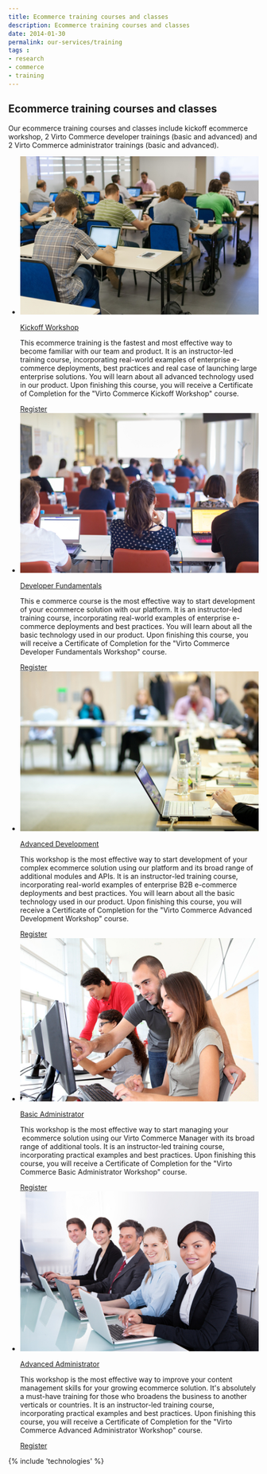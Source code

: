 ```yaml
---
title: Ecommerce training courses and classes
description: Ecommerce training courses and classes
date: 2014-01-30
permalink: our-services/training
tags : 
- research
- commerce
- training
---
```

<article role="main" class="main">
    <div class="for-business __responsive">
        <h1 class="head-title" style="line-height: normal;">Ecommerce training courses and classes</h1>
        <p class="text">Our ecommerce training courses and classes include kickoff ecommerce workshop, 2 Virto Commerce developer trainings (basic and advanced) and 2 Virto Commerce administrator trainings (basic and advanced).</p>
        <div class="advantages">
            <ul class="list">
                <li class="list-item">
                    <a href="our-services/training/kickoff-workship"><img alt="Kickoff Workshop" src="../assets/images/training/210341884.jpg" /></a>
                    <p class="title"><a href="our-services/training/kickoff-workship">Kickoff Workshop</a></p>
                    <p>This ecommerce training is the fastest and most effective way to become familiar with our team and product. It is an instructor-led training course, incorporating real-world examples of enterprise e-commerce deployments, best practices and real case of launching large enterprise solutions. You will learn about all advanced technology used in our product. Upon finishing this course, you will receive a Certificate of Completion for the "Virto Commerce Kickoff Workshop" course.</p>
                    <a href="our-services/training/kickoff-workship" class="button fill" style="width: 200px;">Register</a>
                </li>
                <li class="list-item">
                    <a href="our-services/training/developer-fundamentals"><img alt="Developer Fundamentals" src="../assets/images/training/293185739.jpg" /></a>
                    <p class="title"><a href="our-services/training/developer-fundamentals">Developer Fundamentals</a></p>
                    <p>This e commerce course is the most effective way to start development of your ecommerce solution with our platform. It is an instructor-led training course, incorporating real-world examples of enterprise e-commerce deployments and best practices. You will learn about all the basic technology used in our product. Upon finishing this course, you will receive a Certificate of Completion for the "Virto Commerce Developer Fundamentals Workshop" course.</p>
                    <a href="our-services/training/developer-fundamentals" class="button fill" style="width: 200px;">Register</a>
                </li>
                <li class="list-item">
                    <a href="our-services/training/advanced-development"><img alt="Advanced Development" src="../assets/images/training/90267736.jpg" /></a>
                    <p class="title"><a href="our-services/training/advanced-development">Advanced Development</a></p>
                    <p>This workshop is the most effective way to start development of your complex ecommerce solution using our platform and its broad range of additional modules and APIs. It is an instructor-led training course, incorporating real-world examples of enterprise B2B e-commerce deployments and best practices. You will learn about all the basic technology used in our product. Upon finishing this course, you will receive a Certificate of Completion for the "Virto Commerce Advanced Development Workshop" course.</p>
                    <a href="our-services/training/advanced-development" class="button fill" style="width: 200px;">Register</a>
                </li>
                <li class="list-item">
                    <a href="our-services/training/basic-administrator"><img alt="Basic Administrator" src="../assets/images/training/81473389.jpg" /></a>
                    <p class="title"><a href="our-services/training/basic-administrator">Basic Administrator</a></p>
                    <p>This workshop is the most effective way to start managing your  ecommerce solution using our Virto Commerce Manager with its broad range of additional tools. It is an instructor-led training course, incorporating practical examples and best practices. Upon finishing this course, you will receive a Certificate of Completion for the "Virto Commerce Basic Administrator Workshop" course.</p>
                    <a href="our-services/training/basic-administrator" class="button fill" style="width: 200px;">Register</a>
                </li>
                <li class="list-item">
                    <a href="our-services/training/advanced-administrator"><img alt="Advanced Administrator" src="../assets/images/training/172982525.jpg" /></a>
                    <p class="title"><a href="our-services/training/advanced-administrator">Advanced Administrator</a></p>
                    <p>This workshop is the most effective way to improve your content management skills for your growing ecommerce solution. It's absolutely a must-have training for those who broadens the business to another verticals or countries. It is an instructor-led training course, incorporating practical examples and best practices. Upon finishing this course, you will receive a Certificate of Completion for the "Virto Commerce Advanced Administrator Workshop" course.</p>
                    <a href="our-services/training/advanced-administrator" class="button fill" style="width: 200px;">Register</a>
                </li>
            </ul>
        </div>
    </div>
    {% include 'technologies' %}
</article>
